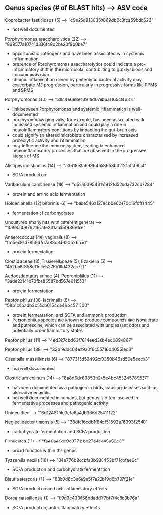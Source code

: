 ## Genus species (# of BLAST hits) --> ASV code 

Coprobacter fastidiosus (5) --> "c9e25d9130359869db0c8fca59bdb623"
  - not well documented

Porphyromonas asaccharolytica (22) --> "899577a10741d336f48d2be23f9b0be7"
  - opportunistic pathogens and have been associated with systemic inflammation
  - presence of Porphyromonas asaccharolytica could indicate a pro-inflammatory shift in the microbiota, contributing to gut dysbiosis and immune activation
  - chronic inflammation driven by proteolytic bacterial activity may exacerbate MS progression, particularly in progressive forms like PPMS and SPMS

Porphyromonas (40) --> "30c4e6e8ec391ad07eb6a1165cf46311"
  - link between Porphyromonas and systemic inflammation is well-documented
  - porphyromonas gingivalis, for example, has been associated with increased systemic inflammation and could play a role in neuroinflammatory conditions by impacting the gut-brain axis
  - could signify an altered microbiota characterized by increased proteolytic activity and inflammation
  - may influence the immune system, leading to enhanced neuroinflammatory processes that are observed in the progressive stages of MS

Alistipes indistinctus (14) --> "a3618e8a69964558653b32f21cfc09c4"
  - SCFA production

Varibaculum cambriense (19) --> "d52a0395431a1912fd52bda732cd2784"
  - protein and amino acid fermentation

Holdemanella (12) biformis (6) --> "babe546a127e4bbe62e70c16fdffa445"
  - fermentation of carbohydrates

Uncultured (many hits with different genera) --> "108e0608762167afe331ab95f986e1ce"

Anaerococcus (40) vaginalis (8) --> "fa15ed91d7859d7d7a88c34650b26a5d"
  - protein fermentation

Clostidiaceae (8), Tissierellaceae (5), Ezakiella (5) --> "452bb8f858c11e9e5276b10d432ac72f" 

Aedoeadaptatus urinae (4), Peproniphilus (11) --> "3ade22141b73fba85587bd567e611553"
  - protein fermentation

Peptoniphilus (38) lacrimalis (8) --> "58b1c0badb3c55cb6154db46b4571700"
  - protein fermentation, and SCFA and ammonia production
  - Peptoniphilus species are known to produce compounds like isovalerate and putrescine, which can be associated with unpleasant odors and potentially pro-inflammatory states

Peptoniphilus (11) --> "4ed327cbd63f7814eed36b4ec6894867"

Peptoniphilus (38) --> "33b19ddc04e29a0f6c55716d40551ec6"

Casaltella massiliensis (6) --> "877315d59492cf0350b46ad56e5eccb3"
  - not well documented

Clostridium colinum (14) --> "8a8d6de89853b245e4bc453245789527"
  - has been documented as a pathogen in birds, causing diseases such as ulcerative enteritis
  - not well documented in humans, but genus is often involved in fermentative processes and pathogenic activity

Unidentified --> "16d12481fde3cfa6a4db366d25411122"

Neglectibacter timonsis (5) --> "38dfe16cdb1f84df51592a76393f2540"
  - carbohydrate fermentation and SCFA production

Firmicutes (11) --> "fa40a49dc9c8771ebb27a4ed45a52c3f"
  - broad function within the genus

Tyzzerella nexilis (16) --> "04e776b2dcbfa3b930453bf71dbfae6c"
  - SCFA production and carbohydrate fermentation

Blautia stercoris (4) --> "83b0d8c3e6a9e5f7a22b19d6b797f21e"
  - SCFA production and anti-inflammatory effects

Dorea massiliensis (1) --> "b9d3c433656bdadd1f7bf7f4c8c3b76a"
  - SCFA production, anti-inflammatory effects

